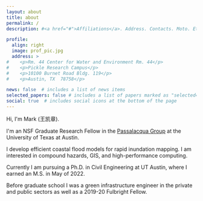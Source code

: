 ```yaml
---
layout: about
title: about
permalink: /
description: #<a href="#">Affiliations</a>. Address. Contacts. Moto. Etc.

profile:
  align: right
  image: prof_pic.jpg
  address: >
#    <p>Rm. 44 Center for Water and Environment Rm. 44</p>
#    <p>Pickle Research Campus</p>
#    <p>10100 Burnet Road Bldg. 119</p>
#    <p>Austin, TX  78758</p>

news: false  # includes a list of news items
selected_papers: false # includes a list of papers marked as "selected={true}"
social: true  # includes social icons at the bottom of the page
---
```


Hi, I'm Mark (王凯章).

I'm an NSF Graduate Research Fellow in the [Passalacqua Group](https://sites.google.com/site/passalacquagroup) at the University of Texas at Austin.

I develop efficient coastal flood models for rapid inundation mapping. I am interested in compound hazards, GIS, and high-performance computing.

Currently I am pursuing a Ph.D. in Civil Engineering at UT Austin, where I earned an M.S. in May of 2022.

Before graduate school I was a green infrastructure engineer in the private and public sectors as well as a 2019-20 Fulbright Fellow.



<!-- Write your biography here. Tell the world about yourself. Link to your favorite [subreddit](http://reddit.com). You can put a picture in, too. The code is already in, just name your picture `prof_pic.jpg` and put it in the `img/` folder.

Put your address / P.O. box / other info right below your picture. You can also disable any these elements by editing `profile` property of the YAML header of your `_pages/about.md`. Edit `_bibliography/papers.bib` and Jekyll will render your [publications page](/al-folio/publications/) automatically.

Link to your social media connections, too. This theme is set up to use [Font Awesome icons](http://fortawesome.github.io/Font-Awesome/) and [Academicons](https://jpswalsh.github.io/academicons/), like the ones below. Add your Facebook, Twitter, LinkedIn, Google Scholar, or just disable all of them. -->
